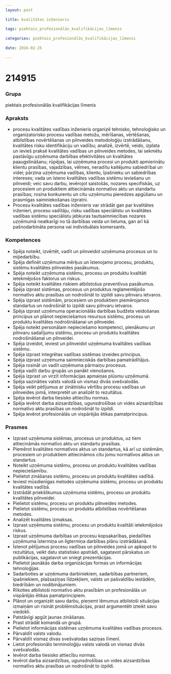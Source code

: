 ```yaml
---
layout: post
    
title: kvalitātes inženieris
    
tags: piektais_profesionālās_kvalifikācijas_līmenis
    
categories: piektais_profesionālās_kvalifikācijas_līmenis
    
date: 2016-02-25
    
---
```

# 214915

### Grupa
piektais profesionālās kvalifikācijas līmenis

### Apraksts

* procesu kvalitātes vadības inženieris organizē tehnisko, tehnoloģisko un organizatorisko procesu vadības metožu, mērīšanas, vērtēšanas, atbilstības novērtēšanas un pilnveides metodoloģiju izstrādāšanu, kvalitātes risku identifikāciju un vadību; analizē, izvērtē, veido, izplata un ievieš praksē kvalitātes vadības un pilnveides metodes, lai sekmētu pastāvīgu uzņēmuma darbības efektivitātes un kvalitātes paaugstināšanu; rūpējas, lai uzņēmuma procesi un produkti apmierinātu klientu prasības, vajadzības, vēlmes, neradītu kaitējumu sabiedrībai un videi; pārzina uzņēmuma vadības, klientu, īpašnieku un sabiedrības intereses; vada un īsteno kvalitātes vadības sistēmu ieviešanu un pilnveidi; veic savu darbu, ievērojot saistošās, nozares specifiskās, uz procesiem un produktiem attiecināmās normatīvo aktu un standartu prasības; rosina konkurentu un citu uzņēmumu pieredzes apgūšanu un prasmīgas saimniekošanas izpratni.
* Procesu kvalitātes vadības inženieris var strādāt gan par kvalitātes inženieri, procesu vadītāju, risku vadības speciālistu un kvalitātes vadības sistēmu speciālistu jebkuras tautsaimniecības nozares uzņēmumā neatkarīgi no tā darbības veida un lieluma, gan arī kā pašnodarbināta persona vai individuālais komersants.

### Kompetences

* Spēja noteikt, izvērtēt, vadīt un pilnveidot uzņēmuma procesus un to mijiedarbību.
* Spēja definēt uzņēmuma mērķus un īstenojamo procesu, produktu, sistēmu kvalitātes pilnveides pasākumus.
* Spēja noteikt uzņēmuma sistēmu, procesu un produktu kvalitāti ietekmējošos faktorus un riskus.
* Spēja noteikt kvalitātes riskiem atbilstošus preventīvus pasākumus.
* Spēja izprast sistēmas, procesus un produktus reglamentējošo normatīvo aktu prasības un nodrošināt to izpildi savu pilnvaru ietvaros.
* Spēja izprast sistēmām, procesiem un produktiem piemērojamos standartus un nodrošināt to izpildi savu pilnvaru ietvaros.
* Spēja izprast uzņēmuma operacionālās darbības budžeta veidošanas principus un plānot nepieciešamos resursus sistēmu, procesu un produktu kvalitātes nodrošināšanai un pilnveidei.
* Spēja noteikt personālam nepieciešamo kompetenci, pienākumu un pilnvaru sadalījumu sistēmu, procesu un produktu kvalitātes nodrošināšanai un pilnveidei.
* Spēja izveidot, ieviest un pilnveidot uzņēmuma kvalitātes vadības sistēmu.
* Spēja izprast integrētas vadības sistēmas izveides principus.
* Spēja izprast uzņēmuma saimnieciskās darbības pamatrādītājus.
* Spēja rosināt un vadīt uzņēmuma pārmaiņu procesus.
* Spēja vadīt darbu grupās un panākt vienošanos.
* Spēja izprast un virzīt informācijas apmaiņas plūsmu uzņēmumā.
* Spēja sazināties valsts valodā un vismaz divās svešvalodās.
* Spēja veikt pētījumus ar zinātnisku vērtību procesu vadības un pilnveides jomā, interpretēt un analizēt to rezultātus.
* Spēja ievērot darba tiesisko attiecību normas.
* Spēja ievērot darba aizsardzības, ugunsdrošības un vides aizsardzības normatīvo aktu prasības un nodrošināt to izpildi.
* Spēja ievērot profesionālās un vispārējās ētikas pamatprincipus.

### Prasmes 
* Izprast uzņēmuma sistēmas, procesus un produktus, uz tiem attiecināmās normatīvo aktu un standartu prasības.
* Piemērot kvalitātes normatīvos aktus un standartus, kā arī uz sistēmām, procesiem un produktiem attiecināmos citu jomu normatīvos aktus un standartus.
* Noteikt uzņēmuma sistēmu, procesu un produktu kvalitātes vadības nepieciešamību.
* Pielietot zināšanas sistēmu, procesu un produktu kvalitātes vadībā.
* Ieviest mūsdienīgas metodes uzņēmuma sistēmu, procesu un produktu kvalitātes vadībā.
* Izstrādāt priekšlikumus uzņēmuma sistēmu, procesu un produktu kvalitātes pilnveidei.
* Pielietot sistēmu, procesu un produktu pilnveides metodes.
* Pielietot sistēmu, procesu un produktu atbilstības novērtēšanas metodes.
* Analizēt kvalitātes izmaksas.
* Izprast uzņēmuma sistēmu, procesu un produktu kvalitāti ietekmējošos riskus.
* Izprast uzņēmuma darbības un procesu kopsakarības, piedalīties uzņēmuma īstermiņa un ilgtermiņa darbības plānu izstrādāšanā.
* Īstenot pētījumus procesu vadības un pilnveides jomā un apkopot to rezultātus, veikt datu statistisko apstrādi, sagatavot pārskatus un publikācijas, sagatavot un sniegt prezentācijas.
* Pielietot jaunākās darba organizācijas formas un informācijas tehnoloģijas.
* Sadarboties ar uzņēmuma darbiniekiem, sadarbības partneriem, īpašniekiem, plašsaziņas līdzekļiem, valsts un pašvaldību iestādēm, biedrībām un nodibinājumiem.
* Rīkoties atbilstoši normatīvo aktu prasībām un profesionālās un vispārējās ētikas pamatprincipiem.
* Plānot un organizēt savu darbu, pieņemt lēmumus atbilstoši situācijas izmaiņām un risināt problēmsituācijas, prast argumentēti izteikt savu viedokli.
* Patstāvīgi apgūt jaunas zināšanas.
* Prast strādāt komandā un grupā.
* Pielietot informācijas sistēmas uzņēmuma kvalitātes vadības procesos.
* Pārvaldīt valsts valodu.
* Pārvaldīt vismaz divas svešvalodas saziņas līmenī.
* Lietot profesionālo terminoloģiju valsts valodā un vismaz divās svešvalodās.
* Ievērot darba tiesisko attiecību normas.
* Ievērot darba aizsardzības, ugunsdrošības un vides aizsardzības normatīvo aktu prasības un nodrošināt to izpildi.